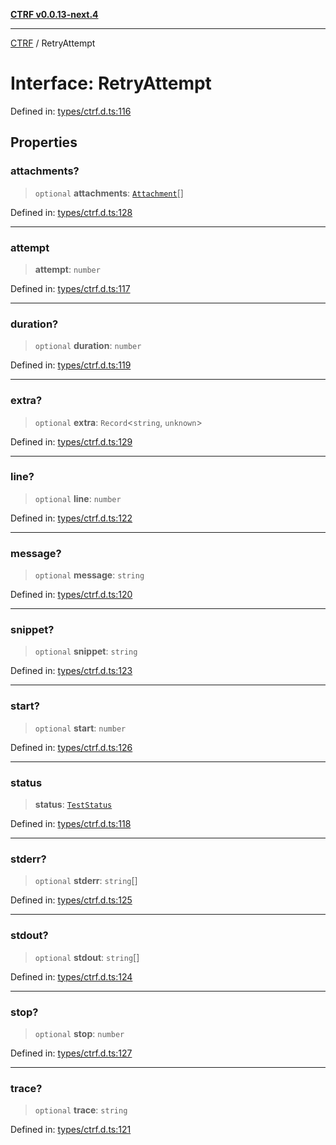 [**CTRF v0.0.13-next.4**](../README.md)

***

[CTRF](../README.md) / RetryAttempt

# Interface: RetryAttempt

Defined in: [types/ctrf.d.ts:116](https://github.com/ctrf-io/ctrf-core-js/blob/main/types/ctrf.d.ts#L116)

## Properties

### attachments?

> `optional` **attachments**: [`Attachment`](Attachment.md)[]

Defined in: [types/ctrf.d.ts:128](https://github.com/ctrf-io/ctrf-core-js/blob/main/types/ctrf.d.ts#L128)

***

### attempt

> **attempt**: `number`

Defined in: [types/ctrf.d.ts:117](https://github.com/ctrf-io/ctrf-core-js/blob/main/types/ctrf.d.ts#L117)

***

### duration?

> `optional` **duration**: `number`

Defined in: [types/ctrf.d.ts:119](https://github.com/ctrf-io/ctrf-core-js/blob/main/types/ctrf.d.ts#L119)

***

### extra?

> `optional` **extra**: `Record`\<`string`, `unknown`\>

Defined in: [types/ctrf.d.ts:129](https://github.com/ctrf-io/ctrf-core-js/blob/main/types/ctrf.d.ts#L129)

***

### line?

> `optional` **line**: `number`

Defined in: [types/ctrf.d.ts:122](https://github.com/ctrf-io/ctrf-core-js/blob/main/types/ctrf.d.ts#L122)

***

### message?

> `optional` **message**: `string`

Defined in: [types/ctrf.d.ts:120](https://github.com/ctrf-io/ctrf-core-js/blob/main/types/ctrf.d.ts#L120)

***

### snippet?

> `optional` **snippet**: `string`

Defined in: [types/ctrf.d.ts:123](https://github.com/ctrf-io/ctrf-core-js/blob/main/types/ctrf.d.ts#L123)

***

### start?

> `optional` **start**: `number`

Defined in: [types/ctrf.d.ts:126](https://github.com/ctrf-io/ctrf-core-js/blob/main/types/ctrf.d.ts#L126)

***

### status

> **status**: [`TestStatus`](../type-aliases/TestStatus.md)

Defined in: [types/ctrf.d.ts:118](https://github.com/ctrf-io/ctrf-core-js/blob/main/types/ctrf.d.ts#L118)

***

### stderr?

> `optional` **stderr**: `string`[]

Defined in: [types/ctrf.d.ts:125](https://github.com/ctrf-io/ctrf-core-js/blob/main/types/ctrf.d.ts#L125)

***

### stdout?

> `optional` **stdout**: `string`[]

Defined in: [types/ctrf.d.ts:124](https://github.com/ctrf-io/ctrf-core-js/blob/main/types/ctrf.d.ts#L124)

***

### stop?

> `optional` **stop**: `number`

Defined in: [types/ctrf.d.ts:127](https://github.com/ctrf-io/ctrf-core-js/blob/main/types/ctrf.d.ts#L127)

***

### trace?

> `optional` **trace**: `string`

Defined in: [types/ctrf.d.ts:121](https://github.com/ctrf-io/ctrf-core-js/blob/main/types/ctrf.d.ts#L121)
